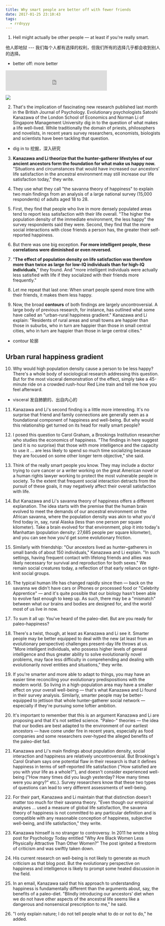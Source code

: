 ```yaml
---
title: Why smart people are better off with fewer friends
date: 2017-01-25 23:10:43
tags:
  - rrdnyyy
---
```

1.  Hell might actually be other people — at least if you're really smart.

<!-- more -->

他人即地狱 --- 我们每个人都有选择的权利，但我们所有的选择几乎都会收到别人的选择。

- better off: more better


<iframe frameborder="no" border="0" marginwidth="0" marginheight="0" width=330 height=66 src="http://cdn.rrdnyyy.com/files/avs/ttyyy/25-smart-people-fewer-friends-caili.m4a"></iframe>

![](http://cdn.rrdnyyy.com/files/images/ttyyy/25/urban-rural-happiness-gradient.png)

2.  That's the implication of fascinating new research published last month in the British Journal of Psychology. Evolutionary psychologists Satoshi Kanazawa of the London School of Economics and Norman Li of Singapore Management University dig in to the question of what makes a life well-lived. While traditionally the domain of priests, philosophers and novelists, in recent years survey researchers, economists, biologists and scientists have been tackling that question.

- dig in to  挖掘，深入研究


3.  **Kanazawa and Li theorize that the hunter-gatherer lifestyles of our ancient ancestors form the foundation for what make us happy now.** "Situations and circumstances that would have increased our ancestors’ life satisfaction in the ancestral environment may still increase our life satisfaction today," they write.


4.  They use what they call "the savanna theory of happiness" to explain two main findings from an analysis of a large national survey (15,000 respondents) of adults aged 18 to 28.

5.  First, they find that people who live in more densely populated areas tend to report less satisfaction with their life overall. "The higher the population density of the immediate environment, the less happy" the survey respondents said they were. Second, they find that the more social interactions with close friends a person has, the greater their self-reported happiness.

6.  But there was one big exception. **For more intelligent people, these correlations were diminished or even reversed.**

7.  "**The effect of population density on life satisfaction was therefore more than twice as large for low-IQ individuals than for high-IQ individuals**," they found. And "more intelligent individuals were actually less satisfied with life if they socialized with their friends more frequently."

8.  Let me repeat that last one: When smart people spend more time with their friends, it makes them less happy.

9.  Now, the broad **contours** of both findings are largely uncontroversial. A large body of previous research, for instance, has outlined what some have called an "urban-rural happiness gradient." Kanazawa and Li explain: "Residents of rural areas and small towns are happier than those in suburbs, who in turn are happier than those in small central cities, who in turn are happier than those in large central cities."

- contour 轮廓


## Urban rural happiness gradient

10. Why would high population density cause a person to be less happy? There's a whole body of sociological research addressing this question. But for the most visceral demonstration of the effect, simply take a 45-minute ride on a crowded rush-hour Red Line train and tell me how you feel afterward.


- visceral  发自肺腑的、出自内心的


11. Kanazawa and Li's second finding is a little more interesting. It's no surprise that friend and family connections are generally seen as a foundational component of happiness and well-being. But why would this relationship get turned on its head for really smart people?

12. I posed this question to Carol Graham, a Brookings Institution researcher who studies the economics of happiness. "The findings in here suggest (and it is no surprise) that those with more intelligence and the capacity to use it ... are less likely to spend so much time socializing because they are focused on some other longer term objective," she said.

13. Think of the really smart people you know. They may include a doctor trying to cure cancer or a writer working on the great American novel or a human rights lawyer working to protect the most vulnerable people in society. To the extent that frequent social interaction detracts from the pursuit of these goals, it may negatively affect their overall satisfaction with life.

14. But Kanazawa and Li's savanna theory of happiness offers a different explanation. The idea starts with the premise that the human brain evolved to meet the demands of our ancestral environment on the African savanna, where the population density was akin to what you'd find today in, say, rural Alaska (less than one person per square kilometer). Take a brain evolved for that environment, plop it into today's Manhattan (population density: 27,685 people per square kilometer), and you can see how you'd get some evolutionary friction.

15. Similarly with friendship: "Our ancestors lived as hunter–gatherers in small bands of about 150 individuals," Kanazawa and Li explain. "In such settings, having frequent contact with lifelong friends and allies was likely necessary for survival and reproduction for both sexes." We remain social creatures today, a reflection of that early reliance on tight-knit social groups.

16. The typical human life has changed rapidly since then — back on the savanna we didn't have cars or iPhones or processed food or "Celebrity Apprentice" — and it's quite possible that our biology hasn't been able to evolve fast enough to keep up. As such, there may be a "mismatch" between what our brains and bodies are designed for, and the world most of us live in now.

17. To sum it all up: You've heard of the paleo-diet. But are you ready for paleo-happiness?

18. There's a twist, though, at least as Kanazawa and Li see it. Smarter people may be better equipped to deal with the new (at least from an evolutionary perspective) challenges present-day life throws at us. "More intelligent individuals, who possess higher levels of general intelligence and thus greater ability to solve evolutionarily novel problems, may face less difficulty in comprehending and dealing with evolutionarily novel entities and situations," they write.

19. If you're smarter and more able to adapt to things, you may have an easier time reconciling your evolutionary predispositions with the modern world. So living in a high-population area may have a smaller effect on your overall well-being — that's what Kanazawa and Li found in their survey analysis. Similarly, smarter people may be better-equipped to jettison that whole hunter-gatherer social network — especially if they're pursuing some loftier ambition.

20. It's important to remember that this is an argument Kanazawa and Li are proposing and that it's not settled science. "Paleo-" theories — the idea that our bodies are best adapted to the environment of our earliest ancestors — have come under fire in recent years, especially as food companies and some researchers over-hyped the alleged benefits of the paleo-diet fad.

21. Kanazawa and Li's main findings about population density, social interaction and happiness are relatively uncontroversial. But Brookings's Carol Graham says one potential flaw in their research is that it defines happiness in terms of self-reported life satisfaction ("How satisfied are you with your life as a whole?"), and doesn't consider experienced well-being ("How many times did you laugh yesterday? How many times were you angry?" etc.). Survey researchers know that these two types of questions can lead to very different assessments of well-being.

22. For their part, Kanazawa and Li maintain that that distinction doesn't matter too much for their savanna theory. "Even though our empirical analyses ... used a measure of global life satisfaction, the savanna theory of happiness is not committed to any particular definition and is compatible with any reasonable conception of happiness, subjective well-being, and life satisfaction," they write.

23. Kanazawa himself is no stranger to controversy. In 2011 he wrote a blog post for Psychology Today entitled "Why Are Black Women Less Physically Attractive Than Other Women?" The post ignited a firestorm of criticism and was swiftly taken down.

24. His current research on well-being is not likely to generate as much criticism as that blog post. But the evolutionary perspective on happiness and intelligence is likely to prompt some heated discussion in the field.

25. In an email, Kanazawa said that his approach to understanding happiness is fundamentally different than the arguments about, say, the benefits of a paleo-diet. "Blindly introducing our ancestors’ diet when we do not have other aspects of the ancestral life seems like a dangerous and nonsensical prescription to me," he said.

26. "I only explain nature; I do not tell people what to do or not to do," he added.

